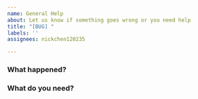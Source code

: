 ```yaml
---
name: General Help
about: Let us know if something goes wrong or you need help
title: "[BUG] "
labels: ''
assignees: nickchen120235

---
```


### What happened?

### What do you need?
